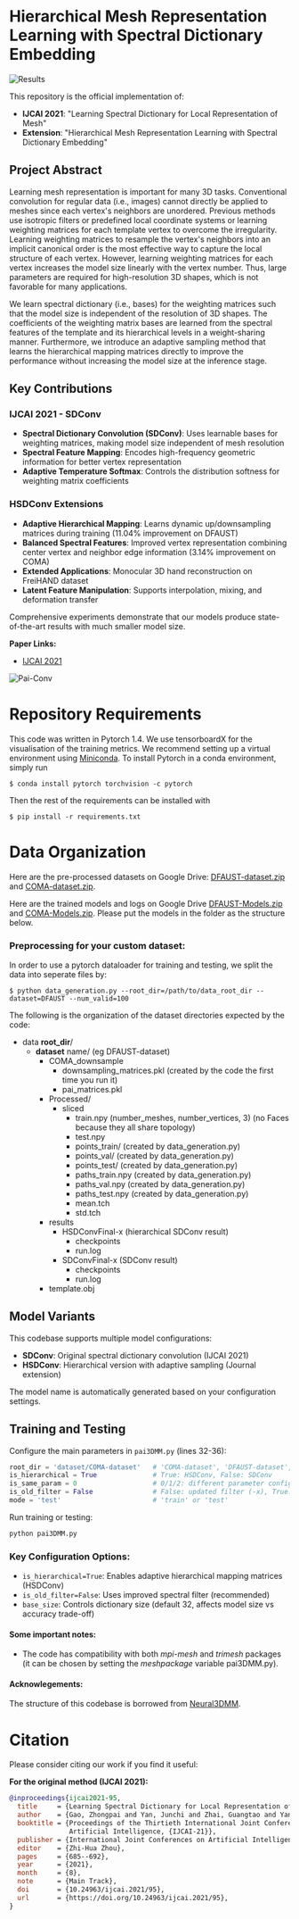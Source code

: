 

# Hierarchical Mesh Representation Learning with Spectral Dictionary Embedding
![Results](images/complexity1.png "Results")

This repository is the official implementation of:
- **IJCAI 2021**: "Learning Spectral Dictionary for Local Representation of Mesh"
- **Extension**: "Hierarchical Mesh Representation Learning with Spectral Dictionary Embedding"

## Project Abstract 
Learning mesh representation is important for many 3D tasks. Conventional convolution for regular data (i.e., images) cannot directly be applied to meshes since each vertex's neighbors are unordered. Previous methods use isotropic filters or predefined local coordinate systems or learning weighting matrices for each template vertex to overcome the irregularity. Learning weighting matrices to resample the vertex's neighbors into an implicit canonical order is the most effective way to capture the local structure of each vertex. However, learning weighting matrices for each vertex increases the model size linearly with the vertex number. Thus, large parameters are required for high-resolution 3D shapes, which is not favorable for many applications. 

We learn spectral dictionary (i.e., bases) for the weighting matrices such that the model size is independent of the resolution of 3D shapes. The coefficients of the weighting matrix bases are learned from the spectral features of the template and its hierarchical levels in a weight-sharing manner. Furthermore, we introduce an adaptive sampling method that learns the hierarchical mapping matrices directly to improve the performance without increasing the model size at the inference stage.

## Key Contributions

### IJCAI 2021 - SDConv
- **Spectral Dictionary Convolution (SDConv)**: Uses learnable bases for weighting matrices, making model size independent of mesh resolution
- **Spectral Feature Mapping**: Encodes high-frequency geometric information for better vertex representation
- **Adaptive Temperature Softmax**: Controls the distribution softness for weighting matrix coefficients

### HSDConv Extensions  
- **Adaptive Hierarchical Mapping**: Learns dynamic up/downsampling matrices during training (11.04% improvement on DFAUST)
- **Balanced Spectral Features**: Improved vertex representation combining center vertex and neighbor edge information (3.14% improvement on COMA)  
- **Extended Applications**: Monocular 3D hand reconstruction on FreiHAND dataset
- **Latent Feature Manipulation**: Supports interpolation, mixing, and deformation transfer

Comprehensive experiments demonstrate that our models produce state-of-the-art results with much smaller model size.

**Paper Links:**
- [IJCAI 2021](https://www.ijcai.org/proceedings/2021/95)

![Pai-Conv](images/pai-gcn.png "Pai-Conv operation")


# Repository Requirements

This code was written in Pytorch 1.4. We use tensorboardX for the visualisation of the training metrics. We recommend setting up a virtual environment using [Miniconda](https://docs.conda.io/en/latest/miniconda.html). To install Pytorch in a conda environment, simply run 

```
$ conda install pytorch torchvision -c pytorch
```

Then the rest of the requirements can be installed with 

```
$ pip install -r requirements.txt
```


# Data Organization

Here are the pre-processed datasets on Google Drive: [DFAUST-dataset.zip](https://drive.google.com/file/d/14UZq9JkDqjLLBiqHkSoIBZpkW6PQ_Xbi/view?usp=sharing) and [COMA-dataset.zip](https://drive.google.com/file/d/1LNhYee-h5_m1RVzguZvT2oPUsJAK28ac/view?usp=sharing). 

Here are the trained models and logs on Google Drive [DFAUST-Models.zip](https://drive.google.com/file/d/1Eq93ZX0uewJZBHuPdNeFmgCm5dl7WjLm/view?usp=sharing) and [COMA-Models.zip](https://drive.google.com/file/d/185hIebXxBDvDezteXDzXfZCdQRODo_Ck/view?usp=sharing). Please put the models in the folder as the structure below. 

### Preprocessing for your custom dataset:

In order to use a pytorch dataloader for training and testing, we split the data into seperate files by:

```
$ python data_generation.py --root_dir=/path/to/data_root_dir --dataset=DFAUST --num_valid=100
```

The following is the organization of the dataset directories expected by the code:


* data **root_dir**/
  * **dataset** name/ (eg DFAUST-dataset)
    * COMA_downsample
      * downsampling_matrices.pkl (created by the code the first time you run it)
      * pai_matrices.pkl
    * Processed/
      * sliced
        * train.npy (number_meshes, number_vertices, 3) (no Faces because they all share topology)
        * test.npy 
        * points_train/ (created by data_generation.py)
        * points_val/ (created by data_generation.py)
        * points_test/ (created by data_generation.py)
        * paths_train.npy (created by data_generation.py)
        * paths_val.npy (created by data_generation.py)
        * paths_test.npy (created by data_generation.py)
        * mean.tch
        * std.tch
    * results
      * HSDConvFinal-x (hierarchical SDConv result)
        * checkpoints
        * run.log
      * SDConvFinal-x (SDConv result)
        * checkpoints
        * run.log
    * template.obj




## Model Variants

This codebase supports multiple model configurations:

- **SDConv**: Original spectral dictionary convolution (IJCAI 2021)
- **HSDConv**: Hierarchical version with adaptive sampling (Journal extension) 

The model name is automatically generated based on your configuration settings.

## Training and Testing

Configure the main parameters in `pai3DMM.py` (lines 32-36):

```python
root_dir = 'dataset/COMA-dataset'   # 'COMA-dataset', 'DFAUST-dataset', or 'MANO-dataset'
is_hierarchical = True              # True: HSDConv, False: SDConv  
is_same_param = 0                   # 0/1/2: different parameter configurations
is_old_filter = False               # False: updated filter (-x), True: original filter
mode = 'test'                       # 'train' or 'test'
```

Run training or testing:
```bash
python pai3DMM.py
```

### Key Configuration Options:
- `is_hierarchical=True`: Enables adaptive hierarchical mapping matrices (HSDConv)
- `is_old_filter=False`: Uses improved spectral filter (recommended)  
- `base_size`: Controls dictionary size (default 32, affects model size vs accuracy trade-off)

#### Some important notes:
* The code has compatibility with both _mpi-mesh_ and _trimesh_ packages (it can be chosen by setting the _meshpackage_ variable pai3DMM.py).




#### Acknowlegements:

The structure of this codebase is borrowed from [Neural3DMM](https://github.com/gbouritsas/Neural3DMM).

# Citation

Please consider citing our work if you find it useful:

**For the original method (IJCAI 2021):**
```bibtex
@inproceedings{ijcai2021-95,
  title     = {Learning Spectral Dictionary for Local Representation of Mesh},
  author    = {Gao, Zhongpai and Yan, Junchi and Zhai, Guangtao and Yang, Xiaokang},
  booktitle = {Proceedings of the Thirtieth International Joint Conference on
               Artificial Intelligence, {IJCAI-21}},
  publisher = {International Joint Conferences on Artificial Intelligence Organization},
  editor    = {Zhi-Hua Zhou},
  pages     = {685--692},
  year      = {2021},
  month     = {8},
  note      = {Main Track},
  doi       = {10.24963/ijcai.2021/95},
  url       = {https://doi.org/10.24963/ijcai.2021/95},
}
```